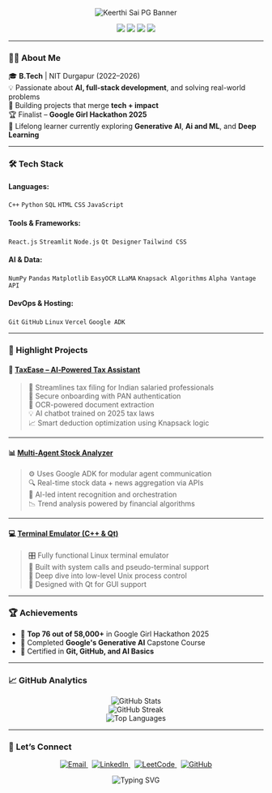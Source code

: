 <!-- Banner Image -->
<p align="center">
  <img src="https://capsule-render.vercel.app/api?type=waving&color=gradient&height=200&section=header&text=Keerthi%20Sai%20PG&fontSize=40&fontAlignY=35&desc=Full-Stack%20Developer%20%7C%20AI%20Explorer%20%7C%20Innovator&descAlignY=60&animation=twinkling" alt="Keerthi Sai PG Banner"/>
</p>

<!-- Contact Buttons -->
<p align="center">
  <a href="mailto:keerthisaipg@gmail.com"><img src="https://img.shields.io/badge/Gmail-D14836?style=for-the-badge&logo=gmail&logoColor=white"></a>
  <a href="https://www.linkedin.com/in/keerthi-sai-pg-862b87222/"><img src="https://img.shields.io/badge/LinkedIn-0077B5?style=for-the-badge&logo=linkedin&logoColor=white"></a>
  <a href="https://github.com/KeerthiSaiPG"><img src="https://img.shields.io/badge/GitHub-171515?style=for-the-badge&logo=github&logoColor=white"></a>
  <a href="https://leetcode.com/u/fSYndPFVky/"><img src="https://img.shields.io/badge/LeetCode-FFA116?style=for-the-badge&logo=leetcode&logoColor=white"></a>
</p>

---

### 👩‍💻 About Me

🎓 **B.Tech** | NIT Durgapur (2022–2026)  
💡 Passionate about **AI, full-stack development**, and solving real-world problems  
🚀 Building projects that merge **tech + impact**  
🏆 Finalist – **Google Girl Hackathon 2025**  
🧠 Lifelong learner currently exploring **Generative AI**, **Ai and ML**, and **Deep Learning**

---

### 🛠️ Tech Stack

#### Languages:
`C++` `Python` `SQL` `HTML` `CSS` `JavaScript`

#### Tools & Frameworks:
`React.js` `Streamlit` `Node.js` `Qt Designer` `Tailwind CSS`

#### AI & Data:
`NumPy` `Pandas` `Matplotlib` `EasyOCR` `LLaMA` `Knapsack Algorithms` `Alpha Vantage API`

#### DevOps & Hosting:
`Git` `GitHub` `Linux` `Vercel` `Google ADK`

---

### 🚀 Highlight Projects

#### 🧾 [TaxEase – AI‑Powered Tax Assistant](https://github.com/KeerthiSaiPG/TaxEase.Ai)
> 🧠 Streamlines tax filing for Indian salaried professionals  
> 🔐 Secure onboarding with PAN authentication  
> 📄 OCR-powered document extraction  
> 💡 AI chatbot trained on 2025 tax laws  
> 📈 Smart deduction optimization using Knapsack logic

---

#### 📊 [Multi-Agent Stock Analyzer](https://github.com/KeerthiSaiPG/multi-agent-stock-analysis)
> ⚙️ Uses Google ADK for modular agent communication  
> 🔍 Real-time stock data + news aggregation via APIs  
> 🧠 AI-led intent recognition and orchestration  
> 📉 Trend analysis powered by financial algorithms

---

#### 💻 [Terminal Emulator (C++ & Qt)](https://github.com/KeerthiSaiPG/Terminal-Emulator-cpp-qt)
> 🎛️ Fully functional Linux terminal emulator  
> 🔧 Built with system calls and pseudo-terminal support  
> 🧪 Deep dive into low-level Unix process control  
> 🎨 Designed with Qt for GUI support

---

### 🏆 Achievements

- 🏅 **Top 76 out of 58,000+** in Google Girl Hackathon 2025  
- 🧾 Completed **Google's Generative AI** Capstone Course  
- 📜 Certified in **Git, GitHub, and AI Basics**  

---

### 📈 GitHub Analytics

<p align="center">
  <img src="https://github-readme-stats.vercel.app/api?username=KeerthiSaiPG&show_icons=true&theme=tokyonight&count_private=true&hide_title=false" alt="GitHub Stats">
  <br>
  <img src="https://github-readme-streak-stats.herokuapp.com?user=KeerthiSaiPG&theme=tokyonight" alt="GitHub Streak">
  <br>
  <img src="https://github-readme-stats.vercel.app/api/top-langs/?username=KeerthiSaiPG&layout=compact&theme=tokyonight" alt="Top Languages">
</p>

---

### 🤝 **Let’s Connect**

<div align="center">

  <a href="mailto:keerthisaipg@gmail.com">
    <img alt="Email" src="https://img.shields.io/badge/Email-DB4437?style=for-the-badge&logo=gmail&logoColor=white"/>
  </a>
  &nbsp;
  <a href="https://www.linkedin.com/in/keerthi-sai-pg-862b87222/">
    <img alt="LinkedIn" src="https://img.shields.io/badge/LinkedIn-0A66C2?style=for-the-badge&logo=linkedin&logoColor=white"/>
  </a>
  &nbsp;
  <a href="https://leetcode.com/u/fSYndPFVky/">
    <img alt="LeetCode" src="https://img.shields.io/badge/LeetCode-FFA116?style=for-the-badge&logo=leetcode&logoColor=white"/>
  </a>
  &nbsp;
  <a href="https://github.com/KeerthiSaiPG">
    <img alt="GitHub" src="https://img.shields.io/badge/GitHub-181717?style=for-the-badge&logo=github&logoColor=white"/>
  </a>

</div>

<!-- Footer -->
<p align="center">
  <img src="https://readme-typing-svg.herokuapp.com?font=Fira+Code&weight=700&size=20&pause=1000&color=F775B6&center=true&vCenter=true&width=435&lines=Thanks+for+visiting+my+profile!" alt="Typing SVG">
</p>
